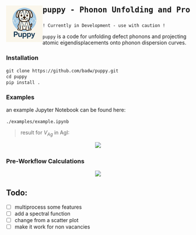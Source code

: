 


<div id="toc">

<img src="./static/puppy_logo.png" width="100" align="left" alt="Generated by ChatGPT"> 

  <ul style="list-style: none">
    <summary>
      <h2> <pre>puppy - Phonon Unfolding and Projections</pre></h2>
    </summary>
  </ul>
</div>

```! Currently in Development - use with caution ! ```

`puppy` is a code for unfolding defect phonons and projecting atomic eigendisplacements onto phonon dispersion curves.

### Installation

```
git clone https://github.com/badw/puppy.git 
cd puppy 
pip install . 
```

### Examples

an example Jupyter Notebook can be found here: 


`./examples/example.ipynb`

> result for $V_{Ag}$ in AgI:

<p align="center">
<img src="./static/unfolded.png" height="400">
</p>



### Pre-Workflow Calculations 

<p align="center">
<img src="./static/workflow.gif" height="600">
</p>


## Todo:

- [ ] multiprocess some features
- [ ] add a spectral function
- [ ] change from a scatter plot 
- [ ] make it work for non vacancies

